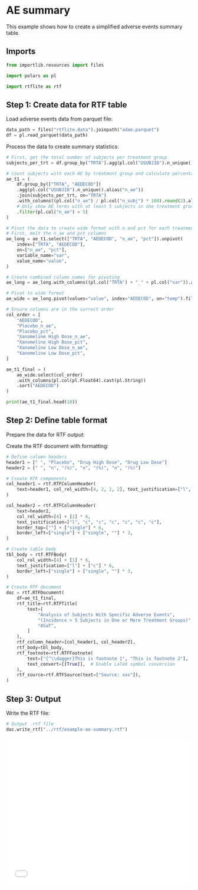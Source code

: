 # AE summary


<!-- `.md` and `.py` files are generated from the `.qmd` file. Please edit that file. -->

This example shows how to create a simplified adverse events summary
table.

## Imports

``` python
from importlib.resources import files

import polars as pl

import rtflite as rtf
```

## Step 1: Create data for RTF table

Load adverse events data from parquet file:

``` python
data_path = files("rtflite.data").joinpath("adae.parquet")
df = pl.read_parquet(data_path)
```

Process the data to create summary statistics:

``` python
# First, get the total number of subjects per treatment group
subjects_per_trt = df.group_by("TRTA").agg(pl.col("USUBJID").n_unique().alias("n_subj"))

# Count subjects with each AE by treatment group and calculate percentages
ae_t1 = (
    df.group_by(["TRTA", "AEDECOD"])
    .agg(pl.col("USUBJID").n_unique().alias("n_ae"))
    .join(subjects_per_trt, on="TRTA")
    .with_columns((pl.col("n_ae") / pl.col("n_subj") * 100).round(2).alias("pct"))
    # Only show AE terms with at least 5 subjects in one treatment group
    .filter(pl.col("n_ae") > 5)
)

# Pivot the data to create wide format with n and pct for each treatment
# First, melt the n_ae and pct columns
ae_long = ae_t1.select(["TRTA", "AEDECOD", "n_ae", "pct"]).unpivot(
    index=["TRTA", "AEDECOD"],
    on=["n_ae", "pct"],
    variable_name="var",
    value_name="value",
)

# Create combined column names for pivoting
ae_long = ae_long.with_columns((pl.col("TRTA") + "_" + pl.col("var")).alias("temp"))

# Pivot to wide format
ae_wide = ae_long.pivot(values="value", index="AEDECOD", on="temp").fill_null(0)

# Ensure columns are in the correct order
col_order = [
    "AEDECOD",
    "Placebo_n_ae",
    "Placebo_pct",
    "Xanomeline High Dose_n_ae",
    "Xanomeline High Dose_pct",
    "Xanomeline Low Dose_n_ae",
    "Xanomeline Low Dose_pct",
]

ae_t1_final = (
    ae_wide.select(col_order)
    .with_columns(pl.col(pl.Float64).cast(pl.String))
    .sort("AEDECOD")
)

print(ae_t1_final.head(10))
```

## Step 2: Define table format

Prepare the data for RTF output:

Create the RTF document with formatting:

``` python
# Define column headers
header1 = [" ", "Placebo", "Drug High Dose", "Drug Low Dose"]
header2 = [" ", "n", "(%)", "n", "(%)", "n", "(%)"]

# Create RTF components
col_header1 = rtf.RTFColumnHeader(
    text=header1, col_rel_width=[4, 2, 2, 2], text_justification=["l", "c", "c", "c"]
)

col_header2 = rtf.RTFColumnHeader(
    text=header2,
    col_rel_width=[4] + [1] * 6,
    text_justification=["l", "c", "c", "c", "c", "c", "c"],
    border_top=[""] + ["single"] * 6,
    border_left=["single"] + ["single", ""] * 3,
)

# Create table body
tbl_body = rtf.RTFBody(
    col_rel_width=[4] + [1] * 6,
    text_justification=["l"] + ["c"] * 6,
    border_left=["single"] + ["single", ""] * 3,
)

# Create RTF document
doc = rtf.RTFDocument(
    df=ae_t1_final,
    rtf_title=rtf.RTFTitle(
        text=[
            "Analysis of Subjects With Specific Adverse Events",
            "(Incidence > 5 Subjects in One or More Treatment Groups)",
            "ASaT",
        ]
    ),
    rtf_column_header=[col_header1, col_header2],
    rtf_body=tbl_body,
    rtf_footnote=rtf.RTFFootnote(
        text=["{^\\dagger}This is footnote 1", "This is footnote 2"],
        text_convert=[[True]],  # Enable LaTeX symbol conversion
    ),
    rtf_source=rtf.RTFSource(text=["Source: xxx"]),
)
```

## Step 3: Output

Write the RTF file:

``` python
# Output .rtf file
doc.write_rtf("../rtf/example-ae-summary.rtf")
```

<embed src="../pdf/example_ae_summary.pdf" style="width:100%; height:400px" type="application/pdf">
